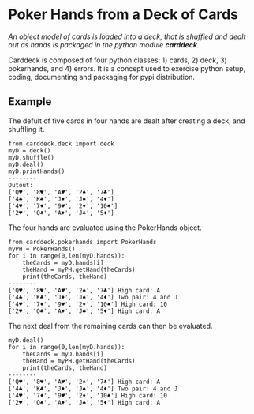 # Poker Hands from a Deck of Cards
 _An object model of cards is loaded into a deck, that is shuffled and dealt out as hands is packaged in the python module **carddeck**._
 
 Carddeck is composed of four python classes: 1) cards, 2) deck, 3) pokerhands, and 4) errors.  It is a concept used to exercise python setup, coding, documenting and packaging for pypi distribution. 
## Example
The defult of five cards in four hands are dealt after creating a deck, and shuffling it.

    from carddeck.deck import deck
    myD = deck()
    myD.shuffle()
    myD.deal()
    myD.printHands()
    --------
    Outout:
    ['Q♥', '8♥', 'A♥', '2♠', '7♣'] 
    ['4♣', 'K♣', 'J♦', 'J♠', '4♦'] 
    ['4♥', '7♦', '9♥', '2♦', '10♠'] 
    ['2♥', 'Q♣', 'A♦', 'J♣', '5♦'] 
The four hands are evaluated using the PokerHands object.

    from carddeck.pokerhands import PokerHands
    myPH = PokerHands()
    for i in range(0,len(myD.hands)):
        theCards = myD.hands[i]
        theHand = myPH.getHand(theCards)
        print(theCards, theHand)
    --------
    ['Q♥', '8♥', 'A♥', '2♠', '7♣'] High card: A
    ['4♣', 'K♣', 'J♦', 'J♠', '4♦'] Two pair: 4 and J
    ['4♥', '7♦', '9♥', '2♦', '10♠'] High card: 10
    ['2♥', 'Q♣', 'A♦', 'J♣', '5♦'] High card: A
The next deal from the remaining cards can then be evaluated.

    myD.deal()
    for i in range(0,len(myD.hands)):
        theCards = myD.hands[i]
        theHand = myPH.getHand(theCards)
        print(theCards, theHand)
    --------
    ['Q♥', '8♥', 'A♥', '2♠', '7♣'] High card: A
    ['4♣', 'K♣', 'J♦', 'J♠', '4♦'] Two pair: 4 and J
    ['4♥', '7♦', '9♥', '2♦', '10♠'] High card: 10
    ['2♥', 'Q♣', 'A♦', 'J♣', '5♦'] High card: A